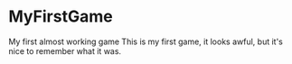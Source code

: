 # MyFirstGame
My first almost working game
This is my first game, it looks awful, but it's nice to remember what it was.
